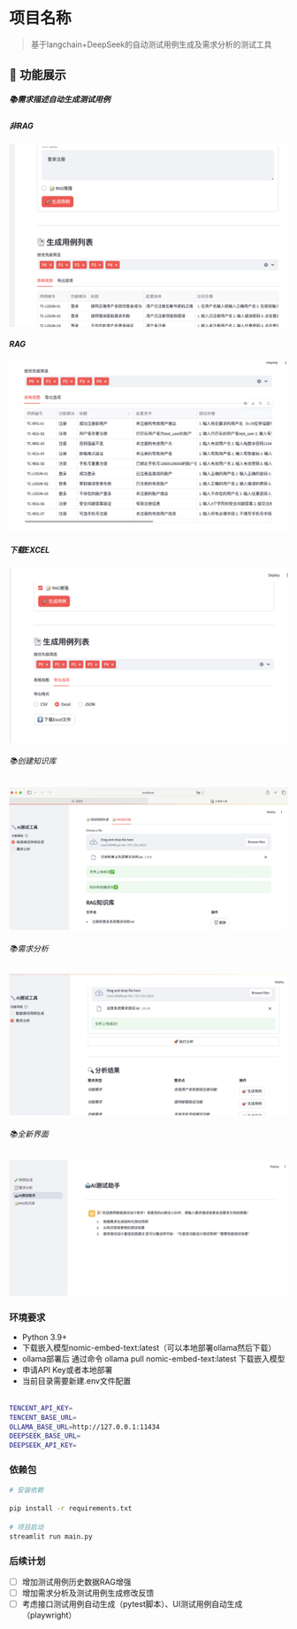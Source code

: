 # 项目名称
> 基于langchain+DeepSeek的自动测试用例生成及需求分析的测试工具

## 🚀 功能展示
##### 📚需求描述自动生成测试用例

##### 非RAG
![测试用例生成](./md/非RAG生成测试用例.png "非RAG")
##### RAG
![测试用例生成](./md/增强RAG生成测试用例.png "RAG")
#####  下载EXCEL
![下载测试用例](./md/下载excel.png "下载excel")
###### 📚创建知识库
![创建知识库](./md/rag.png "RAG")

###### 📚需求分析
![分析需求](./md/需求分析.png "需求")

###### 📚全新界面
![全新界面](./md/Snipaste_2025-03-31_15-49-31.png "全新界面")
### 环境要求
- Python 3.9+
- 下载嵌入模型nomic-embed-text:latest（可以本地部署ollama然后下载）
- ollama部署后 通过命令 ollama pull nomic-embed-text:latest 下载嵌入模型
- 申请API Key或者本地部署
- 当前目录需要新建.env文件配置
```bash

TENCENT_API_KEY=
TENCENT_BASE_URL=
OLLAMA_BASE_URL=http://127.0.0.1:11434
DEEPSEEK_BASE_URL=
DEEPSEEK_API_KEY=

```
### 依赖包
```bash
# 安装依赖

pip install -r requirements.txt

# 项目启动
streamlit run main.py

```
### 后续计划
- [ ] 增加测试用例历史数据RAG增强
- [ ] 增加需求分析及测试用例生成修改反馈
- [ ] 考虑接口测试用例自动生成（pytest脚本）、UI测试用例自动生成（playwright）
